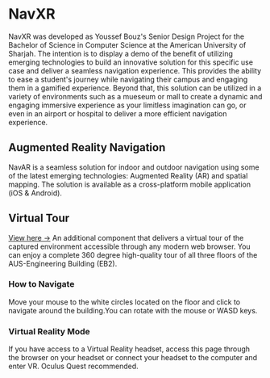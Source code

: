# NavXR

NavXR was developed as Youssef Bouz's Senior Design Project for the Bachelor of Science in Computer Science at the American University of Sharjah. The intention is to display a demo of the benefit of utilizing emerging technologies to build an innovative solution for this specific use case and deliver a seamless navigation experience. This provides the ability to ease a student's journey while navigating their campus and engaging them in a gamified experience. Beyond that, this solution can be utilized in a variety of environments such as a mueseum or mall to create a dynamic and engaging immersive experience as your limitless imagination can go, or even in an airport or hospital to deliver a more efficient navigation experience.

## Augmented Reality Navigation
NavAR is a seamless solution for indoor and outdoor navigation using some of the latest emerging technologies: Augmented Reality (AR) and spatial mapping. The solution is available as a cross-platform mobile application (iOS &amp; Android).

## Virtual Tour
[View here ->](https://navxr.tech/)
An additional component that delivers a virtual tour of the captured environment accessible through any modern web browser. You can enjoy a complete 360 degree high-quality tour of all three floors of the AUS-Engineering Building (EB2).

### How to Navigate
Move your mouse to the white circles located on the floor and click to navigate around the building.You can rotate with the mouse or WASD keys.

### Virtual Reality Mode
If you have access to a Virtual Reality headset, access this page through the browser on your headset or connect your headset to the computer and enter VR. Oculus Quest recommended.
